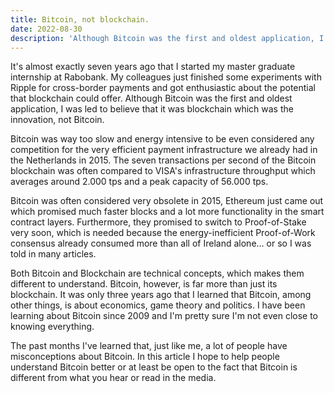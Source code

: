 ```yaml
---
title: Bitcoin, not blockchain.
date: 2022-08-30
description: 'Although Bitcoin was the first and oldest application, I was led to believe that it was blockchain which was the innovation, not Bitcoin.'
---
```


It's almost exactly seven years ago that I started my master graduate internship at Rabobank. My colleagues just finished some experiments with Ripple for cross-border payments and got enthusiastic about the potential that blockchain could offer. 
Although Bitcoin was the first and oldest application, I was led to believe that it was blockchain which was the innovation, not Bitcoin. 

Bitcoin was way too slow and energy intensive to be even considered any competition for the very efficient payment infrastructure we already had in the Netherlands in 2015. The seven transactions per second of the Bitcoin blockchain was often compared to VISA's infrastructure throughput which averages around 2.000 tps and a peak capacity of 56.000 tps. 

Bitcoin was often considered very obsolete in 2015, Ethereum just came out which promised much faster blocks and a lot more functionality in the smart contract layers. Furthermore, they promised to switch to Proof-of-Stake very soon, which is needed because the energy-inefficient Proof-of-Work consensus already consumed more than all of Ireland alone… or so I was told in many articles.

Both Bitcoin and Blockchain are technical concepts, which makes them different to understand. Bitcoin, however, is far more than just its blockchain. 
It was only three years ago that I learned that Bitcoin, among other things, is about economics, game theory and politics. 
I have been learning about Bitcoin since 2009 and I'm pretty sure I'm not even close to knowing everything.

The past months I've learned that, just like me, a lot of people have misconceptions about Bitcoin. In this article I hope to help people understand Bitcoin better or at least be open to the fact that Bitcoin is different from what you hear or read in the media.
